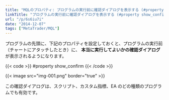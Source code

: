 ```yaml
---
title: "MQLのプロパティ: プログラムの実行前に確認ダイアログを表示する (#property show_confirm)"
linkTitle: "プログラムの実行前に確認ダイアログを表示する (#property show_confirm)"
url: "/p/6s6iu7i"
date: "2014-12-07"
tags: ["MetaTrader/MQL"]
---
```


プログラムの先頭に、下記のプロパティを設定しておくと、プログラムの実行前（チャートにアタッチしたとき）に、 __本当に実行してよいかの確認ダイアログ__ が表示されるようになります。

{{< code >}}
#property show_confirm
{{< /code >}}

{{< image src="img-001.png" border="true" >}}

この確認ダイアログは、スクリプト、カスタム指標、EA のどの種類のプログラムでも有効です。


